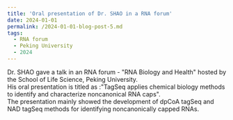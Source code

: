 ```yaml
---
title: 'Oral presentation of Dr. SHAO in a RNA forum'
date: 2024-01-01
permalink: /2024-01-01-blog-post-5.md
tags:
  - RNA forum
  - Peking University
  - 2024
---
```


Dr. SHAO gave a talk in an RNA forum - "RNA Biology and Health" hosted by the School of Life Science, Peking University.    
His oral presentation is titled as :"TagSeq applies chemical biology methods to identify and characterize noncanonical RNA caps".    
The  presentation mainly showed the development of dpCoA tagSeq and NAD tagSeq methods for identifying noncanonically capped RNAs.
